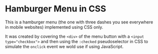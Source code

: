 <h1>Hamburger Menu in CSS</h1>

<p>This is a hamburger menu (the one with three dashes you see everywhere in mobile websites) implemented using CSS only.</p>
<p>It was created by covering the <code>&lt;div&gt;</code> of the menu button with a <code>&lt;input type="checkbox"&gt;</code> and then
using the <code>:checked</code> pseudoselector in CSS to simulate the <code>onclick</code> event we wold use if using JavaScript.</p>
